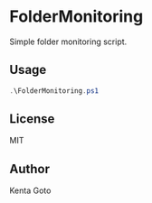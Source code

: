 # FolderMonitoring

Simple folder monitoring script.  

## Usage

```powershell
.\FolderMonitoring.ps1
```

## License

MIT

## Author

Kenta Goto
